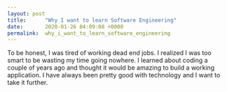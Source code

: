 ```yaml
---
layout: post
title:      "Why I want to learn Software Engineering"
date:       2020-01-26 04:09:08 +0000
permalink:  why_i_want_to_learn_software_engineering
---
```



To be honest, I was tired of working dead end jobs. I realized I was too smart to be wasting my time going nowhere. I learned about coding a couple of years ago and thought it would be amazing to build a working application. I have always been pretty good with technology and I want to take it further. 
